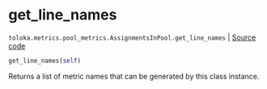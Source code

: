 # get_line_names
`toloka.metrics.pool_metrics.AssignmentsInPool.get_line_names` | [Source code](https://github.com/Toloka/toloka-kit/blob/v1.2.0.post1/src/metrics/pool_metrics.py#L266)

```python
get_line_names(self)
```

Returns a list of metric names that can be generated by this class instance.

